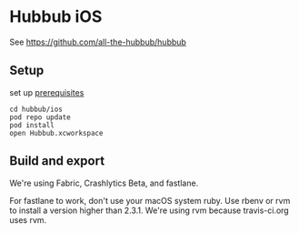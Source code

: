# Hubbub iOS
See https://github.com/all-the-hubbub/hubbub

## Setup
set up [prerequisites](https://firebase.google.com/docs/firestore/client/setup-ios)

```
cd hubbub/ios
pod repo update
pod install
open Hubbub.xcworkspace
```

## Build and export
We're using Fabric, Crashlytics Beta, and fastlane.

For fastlane to work, don't use your macOS system ruby. Use rbenv or rvm to install a version higher than 2.3.1. We're using rvm because travis-ci.org uses rvm.
